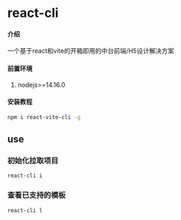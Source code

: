 # react-cli

#### 介绍

一个基于react和vite的开箱即用的中台前端/H5设计解决方案


#### 前置环境

1.  nodejs>=14.16.0

#### 安装教程

```bash
npm i react-vite-cli -g 
```

## use

### 初始化拉取项目

```bash
react-cli i
```

### 查看已支持的模板

```bash
react-cli l
```